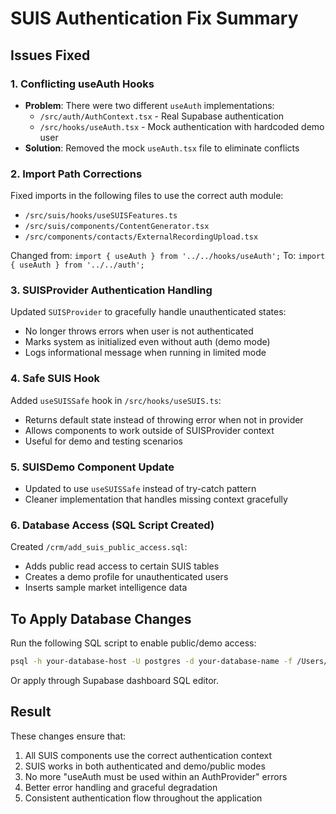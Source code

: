 # SUIS Authentication Fix Summary

## Issues Fixed

### 1. Conflicting useAuth Hooks
- **Problem**: There were two different `useAuth` implementations:
  - `/src/auth/AuthContext.tsx` - Real Supabase authentication
  - `/src/hooks/useAuth.tsx` - Mock authentication with hardcoded demo user
- **Solution**: Removed the mock `useAuth.tsx` file to eliminate conflicts

### 2. Import Path Corrections
Fixed imports in the following files to use the correct auth module:
- `/src/suis/hooks/useSUISFeatures.ts`
- `/src/suis/components/ContentGenerator.tsx`
- `/src/components/contacts/ExternalRecordingUpload.tsx`

Changed from: `import { useAuth } from '../../hooks/useAuth';`
To: `import { useAuth } from '../../auth';`

### 3. SUISProvider Authentication Handling
Updated `SUISProvider` to gracefully handle unauthenticated states:
- No longer throws errors when user is not authenticated
- Marks system as initialized even without auth (demo mode)
- Logs informational message when running in limited mode

### 4. Safe SUIS Hook
Added `useSUISSafe` hook in `/src/hooks/useSUIS.ts`:
- Returns default state instead of throwing error when not in provider
- Allows components to work outside of SUISProvider context
- Useful for demo and testing scenarios

### 5. SUISDemo Component Update
- Updated to use `useSUISSafe` instead of try-catch pattern
- Cleaner implementation that handles missing context gracefully

### 6. Database Access (SQL Script Created)
Created `/crm/add_suis_public_access.sql`:
- Adds public read access to certain SUIS tables
- Creates a demo profile for unauthenticated users
- Inserts sample market intelligence data

## To Apply Database Changes

Run the following SQL script to enable public/demo access:

```bash
psql -h your-database-host -U postgres -d your-database-name -f /Users/jasonsmacbookpro2022/crm/add_suis_public_access.sql
```

Or apply through Supabase dashboard SQL editor.

## Result

These changes ensure that:
1. All SUIS components use the correct authentication context
2. SUIS works in both authenticated and demo/public modes
3. No more "useAuth must be used within an AuthProvider" errors
4. Better error handling and graceful degradation
5. Consistent authentication flow throughout the application